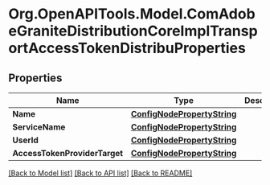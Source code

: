 # Org.OpenAPITools.Model.ComAdobeGraniteDistributionCoreImplTransportAccessTokenDistribuProperties
## Properties

Name | Type | Description | Notes
------------ | ------------- | ------------- | -------------
**Name** | [**ConfigNodePropertyString**](ConfigNodePropertyString.md) |  | [optional] 
**ServiceName** | [**ConfigNodePropertyString**](ConfigNodePropertyString.md) |  | [optional] 
**UserId** | [**ConfigNodePropertyString**](ConfigNodePropertyString.md) |  | [optional] 
**AccessTokenProviderTarget** | [**ConfigNodePropertyString**](ConfigNodePropertyString.md) |  | [optional] 

[[Back to Model list]](../README.md#documentation-for-models) [[Back to API list]](../README.md#documentation-for-api-endpoints) [[Back to README]](../README.md)

